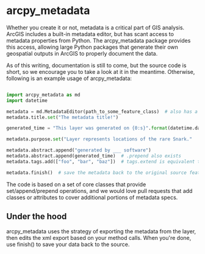 arcpy_metadata
==============
Whether you create it or not, metadata is a critical part of GIS analysis. ArcGIS includes a built-in metadata editor, but has scant access to metadata properties from Python. The arcpy_metadata package provides this access, allowing large Python packages that generate their own geospatial outputs in ArcGIS to properly document the data.

As of this writing, documentation is still to come, but the source code is short, so we encourage you to take a look at it in the meantime. Otherwise, following is an example usage of arcpy_metadata:

```python

import arcpy_metadata as md
import datetime

metadata = md.MetadataEditor(path_to_some_feature_class)  # also has a feature_layer parameter if you're working with one, but edits get saved back to the source feature class
metadata.title.set("The metadata title!")

generated_time = "This layer was generated on {0:s}".format(datetime.datetime.now().strftime("%m/%d/%Y %I:%M %p"))

metadata.purpose.set("Layer represents locations of the rare Snark."

metadata.abstract.append("generated by ___ software")
metadata.abstract.append(generated_time)  # .prepend also exists
metadata.tags.add(["foo", "bar", "baz"])  # tags.extend is equivalent to maintain list semantics

metadata.finish()  # save the metadata back to the original source feature class and cleanup. Without calling finish(), your edits are NOT saved!
```
The code is based on a set of core classes that provide set/append/prepend operations, and we would love pull requests that add classes or attributes to cover additional portions of metadata specs.

Under the hood
---------------
arcpy_metadata uses the strategy of exporting the metadata from the layer, then edits the xml export based on your method calls. When you're done, use finish() to save your data back to the source.

